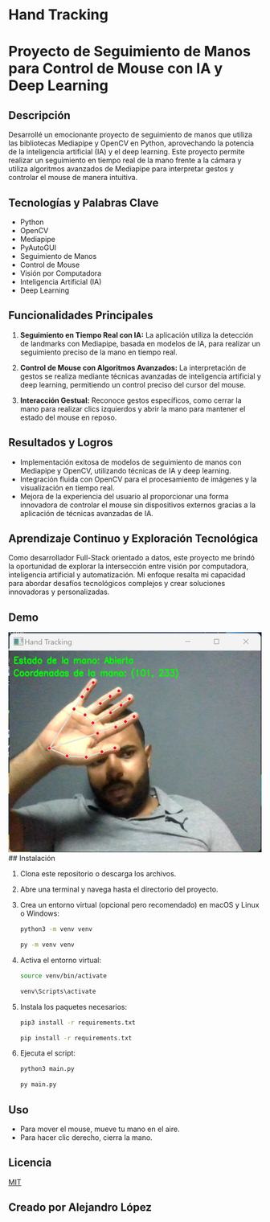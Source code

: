 # Hand Tracking

# Proyecto de Seguimiento de Manos para Control de Mouse con IA y Deep Learning

## Descripción

Desarrollé un emocionante proyecto de seguimiento de manos que utiliza las bibliotecas Mediapipe y OpenCV en Python, aprovechando la potencia de la inteligencia artificial (IA) y el deep learning. Este proyecto permite realizar un seguimiento en tiempo real de la mano frente a la cámara y utiliza algoritmos avanzados de Mediapipe para interpretar gestos y controlar el mouse de manera intuitiva.

## Tecnologías y Palabras Clave

- Python
- OpenCV
- Mediapipe
- PyAutoGUI
- Seguimiento de Manos
- Control de Mouse
- Visión por Computadora
- Inteligencia Artificial (IA)
- Deep Learning

## Funcionalidades Principales

1. **Seguimiento en Tiempo Real con IA:** La aplicación utiliza la detección de landmarks con Mediapipe, basada en modelos de IA, para realizar un seguimiento preciso de la mano en tiempo real.

2. **Control de Mouse con Algoritmos Avanzados:** La interpretación de gestos se realiza mediante técnicas avanzadas de inteligencia artificial y deep learning, permitiendo un control preciso del cursor del mouse.

3. **Interacción Gestual:** Reconoce gestos específicos, como cerrar la mano para realizar clics izquierdos y abrir la mano para mantener el estado del mouse en reposo.

## Resultados y Logros

- Implementación exitosa de modelos de seguimiento de manos con Mediapipe y OpenCV, utilizando técnicas de IA y deep learning.
- Integración fluida con OpenCV para el procesamiento de imágenes y la visualización en tiempo real.
- Mejora de la experiencia del usuario al proporcionar una forma innovadora de controlar el mouse sin dispositivos externos gracias a la aplicación de técnicas avanzadas de IA.

## Aprendizaje Continuo y Exploración Tecnológica

Como desarrollador Full-Stack orientado a datos, este proyecto me brindó la oportunidad de explorar la intersección entre visión por computadora, inteligencia artificial y automatización. Mi enfoque resalta mi capacidad para abordar desafíos tecnológicos complejos y crear soluciones innovadoras y personalizadas.

## Demo
![Ejemplo de imagen](imagen.png)## Instalación

1. Clona este repositorio o descarga los archivos.

2. Abre una terminal y navega hasta el directorio del proyecto.

3. Crea un entorno virtual (opcional pero recomendado) en macOS y Linux o Windows:

    ```bash
    python3 -m venv venv
    ```
    ```bash
    py -m venv venv
    ```
4. Activa el entorno virtual:

    ```bash
    source venv/bin/activate
    ```
    ```bash
    venv\Scripts\activate
    ```
5. Instala los paquetes necesarios:

    ```bash
    pip3 install -r requirements.txt
    ```
    ```bash
    pip install -r requirements.txt
    ```
   
6. Ejecuta el script:

    ```bash
    python3 main.py
    ```
    ```bash
    py main.py
    ```
   
## Uso

- Para mover el mouse, mueve tu mano en el aire.
- Para hacer clic derecho, cierra la mano.


## Licencia

[MIT](https://choosealicense.com/licenses/mit/)

## Creado por Alejandro López
